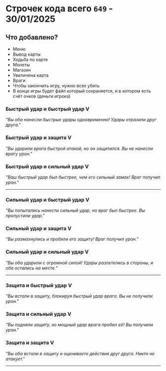 # Строчек кода всего `649` - 30/01/2025
## Что добавлено?
- Меню
- Вывод карты
- Ходьба по карте
- Монеты
- Магазин
- Увеличена карта
- Враги
- Чтобы закончить игру, нужно всех убить
- В конце игры будет файл который сохраняется, и в котором есть счёт очков (деньги игрока)

### Быстрый удар и быстрый удар  V
*"Вы оба нанесли быстрые удары одновременно! Удары отразили друг друга."*  

### Быстрый удар и защита  V
*"Вы ударили врага быстрой атакой, но он защитился. Вы не нанесли врагу урон."*  

### Быстрый удар и сильный удар  V
*"Ваш быстрый удар был быстрее, чем его сильный замах! Враг получил урон."*  

---

### Сильный удар и быстрый удар  V
*"Вы попытались нанести сильный удар, но враг был быстрее. Вы пропустили удар."*  

### Сильный удар и защита  V
*"Вы размахнулись и пробили его защиту! Враг получил урон."*  

### Сильный удар и сильный удар  V
*"Вы оба ударили с огромной силой! Удары разлетелись в стороны, и оба остались на месте."*  

---

### Защита и быстрый удар  V
*"Вы встали в защиту, блокируя быстрый удар врага. Вы не получили урон."*  

### Защита и сильный удар  V
*"Вы подняли защиту, но мощный удар врага пробил её! Вы получили урон."*  

### Защита и защита  V
*"Вы оба встали в защиту и оцениваете действия друг друга. Никто не атакует."*  

--- 
